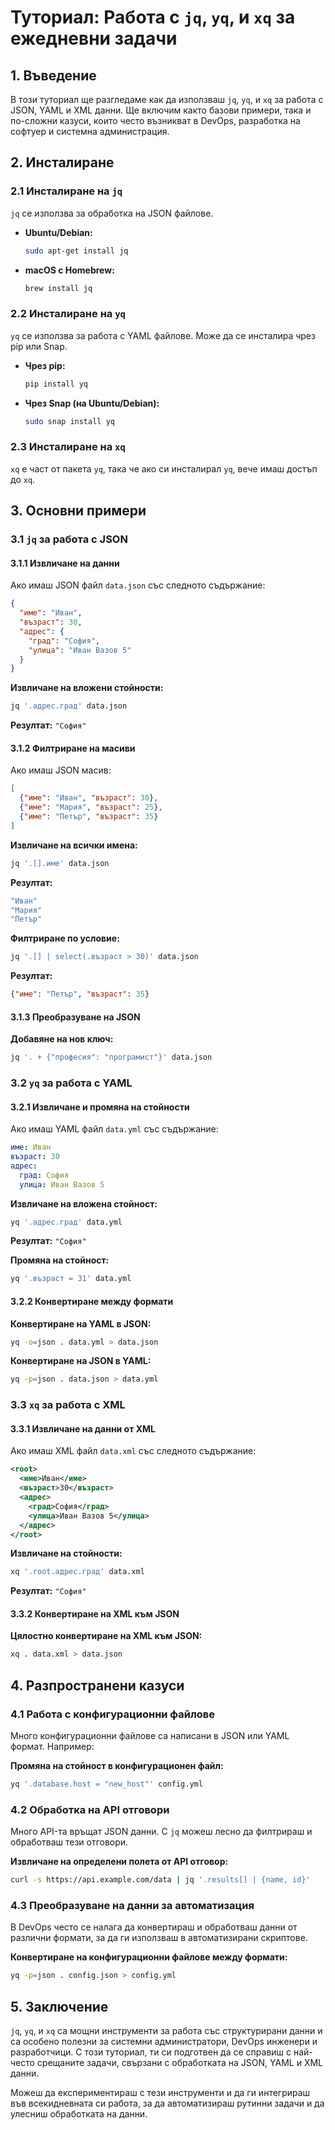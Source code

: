 
# Туториал: Работа с `jq`, `yq`, и `xq` за ежедневни задачи

## 1. Въведение
В този туториал ще разгледаме как да използваш `jq`, `yq`, и `xq` за работа с JSON, YAML и XML данни. Ще включим както базови примери, така и по-сложни казуси, които често възникват в DevOps, разработка на софтуер и системна администрация.

## 2. Инсталиране

### 2.1 Инсталиране на `jq`
`jq` се използва за обработка на JSON файлове.

- **Ubuntu/Debian:**
  ```bash
  sudo apt-get install jq
  ```

- **macOS с Homebrew:**
  ```bash
  brew install jq
  ```

### 2.2 Инсталиране на `yq`
`yq` се използва за работа с YAML файлове. Може да се инсталира чрез pip или Snap.

- **Чрез pip:**
  ```bash
  pip install yq
  ```

- **Чрез Snap (на Ubuntu/Debian):**
  ```bash
  sudo snap install yq
  ```

### 2.3 Инсталиране на `xq`
`xq` е част от пакета `yq`, така че ако си инсталирал `yq`, вече имаш достъп до `xq`.

## 3. Основни примери

### 3.1 `jq` за работа с JSON

#### 3.1.1 Извличане на данни
Ако имаш JSON файл `data.json` със следното съдържание:

```json
{
  "име": "Иван",
  "възраст": 30,
  "адрес": {
    "град": "София",
    "улица": "Иван Вазов 5"
  }
}
```

**Извличане на вложени стойности:**
```bash
jq '.адрес.град' data.json
```
**Резултат:** `"София"`

#### 3.1.2 Филтриране на масиви
Ако имаш JSON масив:

```json
[
  {"име": "Иван", "възраст": 30},
  {"име": "Мария", "възраст": 25},
  {"име": "Петър", "възраст": 35}
]
```

**Извличане на всички имена:**
```bash
jq '.[].име' data.json
```
**Резултат:**
```bash
"Иван"
"Мария"
"Петър"
```

**Филтриране по условие:**
```bash
jq '.[] | select(.възраст > 30)' data.json
```
**Резултат:**
```json
{"име": "Петър", "възраст": 35}
```

#### 3.1.3 Преобразуване на JSON
**Добавяне на нов ключ:**
```bash
jq '. + {"професия": "програмист"}' data.json
```

### 3.2 `yq` за работа с YAML

#### 3.2.1 Извличане и промяна на стойности
Ако имаш YAML файл `data.yml` със съдържание:

```yaml
име: Иван
възраст: 30
адрес:
  град: София
  улица: Иван Вазов 5
```

**Извличане на вложена стойност:**
```bash
yq '.адрес.град' data.yml
```
**Резултат:** `"София"`

**Промяна на стойност:**
```bash
yq '.възраст = 31' data.yml
```

#### 3.2.2 Конвертиране между формати
**Конвертиране на YAML в JSON:**
```bash
yq -o=json . data.yml > data.json
```

**Конвертиране на JSON в YAML:**
```bash
yq -p=json . data.json > data.yml
```

### 3.3 `xq` за работа с XML

#### 3.3.1 Извличане на данни от XML
Ако имаш XML файл `data.xml` със следното съдържание:

```xml
<root>
  <име>Иван</име>
  <възраст>30</възраст>
  <адрес>
    <град>София</град>
    <улица>Иван Вазов 5</улица>
  </адрес>
</root>
```

**Извличане на стойности:**
```bash
xq '.root.адрес.град' data.xml
```
**Резултат:** `"София"`

#### 3.3.2 Конвертиране на XML към JSON
**Цялостно конвертиране на XML към JSON:**
```bash
xq . data.xml > data.json
```

## 4. Разпространени казуси

### 4.1 Работа с конфигурационни файлове
Много конфигурационни файлове са написани в JSON или YAML формат. Например:

**Промяна на стойност в конфигурационен файл:**
```bash
yq '.database.host = "new_host"' config.yml
```

### 4.2 Обработка на API отговори
Много API-та връщат JSON данни. С `jq` можеш лесно да филтрираш и обработваш тези отговори.

**Извличане на определени полета от API отговор:**
```bash
curl -s https://api.example.com/data | jq '.results[] | {name, id}'
```

### 4.3 Преобразуване на данни за автоматизация
В DevOps често се налага да конвертираш и обработваш данни от различни формати, за да ги използваш в автоматизирани скриптове.

**Конвертиране на конфигурационни файлове между формати:**
```bash
yq -p=json . config.json > config.yml
```

## 5. Заключение
`jq`, `yq`, и `xq` са мощни инструменти за работа със структурирани данни и са особено полезни за системни администратори, DevOps инженери и разработчици. С този туториал, ти си подготвен да се справиш с най-често срещаните задачи, свързани с обработката на JSON, YAML и XML данни.

Можеш да експериментираш с тези инструменти и да ги интегрираш във всекидневната си работа, за да автоматизираш рутинни задачи и да улесниш обработката на данни.
